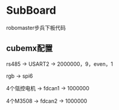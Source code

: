 # SubBoard

robomaster步兵下板代码

## cubemx配置

rs485 $\rightarrow$ USART2 $\rightarrow$ 2000000，9，even，1

rgb $\rightarrow$ spi6

4个瓴控电机 $\rightarrow$ fdcan1 $\rightarrow$ 1000000

4个M3508 $\rightarrow$ fdcan2 $\rightarrow$ 1000000
